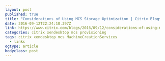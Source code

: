 ```yaml
---
layout: post 
published: true 
title: "Considerations of Using MCS Storage Optimization | Citrix Blogs" 
date: 2016-09-12T22:24:18.397Z 
link: https://www.citrix.com/blogs/2016/09/12/considerations-of-using-mcs-storage-optimisation/?utm_source=feedburner&utm_medium=feed&utm_campaign=Feed%3A+CitrixBlogsProductXendesktop+%28Citrix+Blogs+%C2%BB+XenDesktop%29 
categories: citrix xendesktop mcs provisioning
tags: citrix xendesktop mcs MachineCreationServices
  - links
ogtype: article 
bodyclass: post 
---
```


